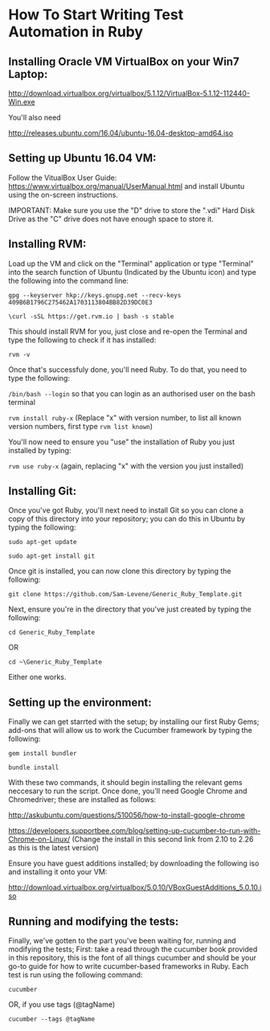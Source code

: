 # How To Start Writing Test Automation in Ruby

## Installing Oracle VM VirtualBox on your Win7 Laptop:

http://download.virtualbox.org/virtualbox/5.1.12/VirtualBox-5.1.12-112440-Win.exe

You'll also need

http://releases.ubuntu.com/16.04/ubuntu-16.04-desktop-amd64.iso

## Setting up Ubuntu 16.04 VM:

Follow the VitualBox User Guide: https://www.virtualbox.org/manual/UserManual.html and install Ubuntu using the on-screen instructions.

IMPORTANT: Make sure you use the "D" drive to store the ".vdi" Hard Disk Drive as the "C" drive does not have enough space to store it.

## Installing RVM:

Load up the VM and click on the "Terminal" application or type "Terminal" into the search function of Ubuntu (Indicated by the Ubuntu icon) and type the following into the command line:

`gpg --keyserver hkp://keys.gnupg.net --recv-keys 409B6B1796C275462A1703113804BB82D39DC0E3`

`\curl -sSL https://get.rvm.io | bash -s stable`

This should install RVM for you, just close and re-open the Terminal and type the following to check if it has installed:

`rvm -v`

Once that's successfuly done, you'll need Ruby. To do that, you need to type the following:

`/bin/bash --login` so that you can login as an authorised user on the bash terminal

`rvm install ruby-x` (Replace "x" with version number, to list all known version numbers, first type `rvm list known`)

You'll now need to ensure you "use" the installation of Ruby you just installed by typing:

`rvm use ruby-x` (again, replacing "x" with the version you just installed)

## Installing Git:

Once you've got Ruby, you'll next need to install Git so you can clone a copy of this directory into your repository; you can do this in Ubuntu by typing the following:

`sudo apt-get update`

`sudo apt-get install git`

Once git is installed, you can now clone this directory by typing the following:

`git clone https://github.com/Sam-Levene/Generic_Ruby_Template.git`

Next, ensure you're in the directory that you've just created by typing the following:

`cd Generic_Ruby_Template`

OR

`cd ~\Generic_Ruby_Template`

Either one works.

## Setting up the environment:

Finally we can get starrted with the setup; by installing our first Ruby Gems; add-ons that will allow us to work the Cucumber framework by typing the following:

`gem install bundler`

`bundle install`

With these two commands, it should begin installing the relevant gems neccesary to run the script. Once done, you'll need Google Chrome and Chromedriver; these are installed as follows:

http://askubuntu.com/questions/510056/how-to-install-google-chrome

https://developers.supportbee.com/blog/setting-up-cucumber-to-run-with-Chrome-on-Linux/
(Change the install in this second link from 2.10 to 2.26 as this is the latest version)

Ensure you have guest additions installed; by downloading the following iso and installing it onto your VM:

http://download.virtualbox.org/virtualbox/5.0.10/VBoxGuestAdditions_5.0.10.iso

## Running and modifying the tests:

Finally, we've gotten to the part you've been waiting for, running and modifying the tests; First: take a read through the cucumber book provided in this repository, this is the font of all things cucumber and should be your go-to guide for how to write cucumber-based frameworks in Ruby. Each test is run using the following command:

`cucumber`

OR, if you use tags (@tagName)

`cucumber --tags @tagName`
